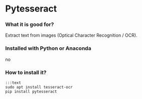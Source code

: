 
# Pytesseract

### What it is good for?

Extract text from images (Optical Character Recognition / OCR).

### Installed with Python or Anaconda

no

### How to install it?

    :::text
    sudo apt install tesseract-ocr
    pip install pytesseract
